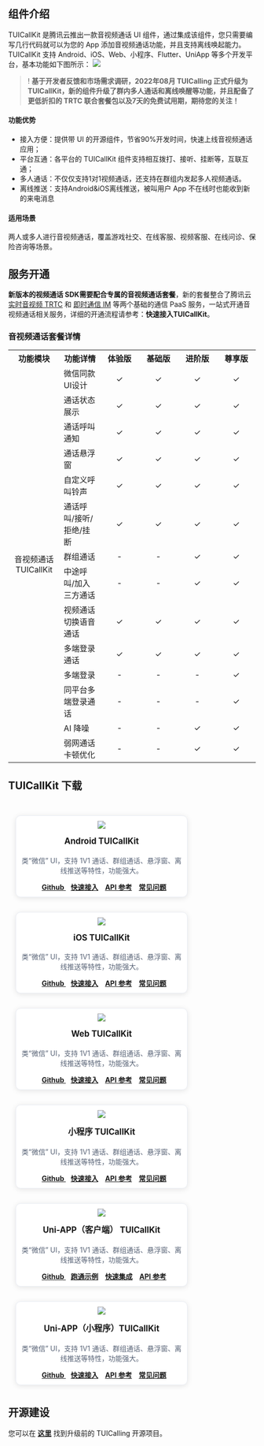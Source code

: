 <style>
    .card-container {
        width: 380px;
        display: block;
        float: left;
        padding-left: 15px;
        padding-right: 15px;
        box-sizing: border-box;
    }

    .card {
        border-radius: 10px;
        padding-top: 10px;
        padding-left: 10px;
        padding-right: 10px;
        padding-bottom: 10px;
        margin-top: 30px;
        border: 1px solid #ebeef5;
        background-color: #fff;
        overflow: hidden;
        box-shadow: 0 2px 12px 0 rgb(0 0 0 / 10%);
        text-align: center;
    }

    .markdown-text-box img {
        box-shadow: none;
    }


    .titlename {
                color:#191919;
        position: relative;
        top: -2px;
                font-weight: bolder;
                font-size: larger;
    }
        
        @media (max-width: 768px){
                .card-container,
                .scene-card-container{
                        width: 100%;
                }
                .scene-card > div{
                        width: 100%!important;
                        margin-left: 0!important;
                }
                img {
        box-shadow: none;
    }
        }
</style>

## 组件介绍
TUICallKit 是腾讯云推出一款音视频通话 UI 组件，通过集成该组件，您只需要编写几行代码就可以为您的 App 添加音视频通话功能，并且支持离线唤起能力。TUICallKit 支持 Android、iOS、Web、小程序、Flutter、UniApp 等多个开发平台，基本功能如下图所示：
![](https://qcloudimg.tencent-cloud.cn/raw/08f914b45857743fd05dfaa28e2adb72.png)

>! **基于开发者反馈和市场需求调研，2022年08月 TUICalling 正式升级为 TUICallKit，新的组件升级了群内多人通话和离线唤醒等功能，并且配备了更低折扣的 TRTC 联合套餐包以及7天的免费试用期，期待您的关注！**

#### 功能优势
- 接入方便：提供带 UI 的开源组件，节省90%开发时间，快速上线音视频通话应用；
- 平台互通：各平台的 TUICallKit 组件支持相互拨打、接听、挂断等，互联互通；
- 多人通话：不仅仅支持1对1视频通话，还支持在群组内发起多人视频通话。
- 离线推送：支持Android&iOS离线推送，被叫用户 App 不在线时也能收到新的来电消息

#### 适用场景
两人或多人进行音视频通话，覆盖游戏社交、在线客服、视频客服、在线问诊、保险咨询等场景。

## 服务开通
**新版本的视频通话 SDK需要配合专属的音视频通话套餐**，新的套餐整合了腾讯云 [实时音视频 TRTC](https://cloud.tencent.com/document/product/647/16788) 和 [即时通信 IM](https://cloud.tencent.com/document/product/269/42440) 等两个基础的通信 PaaS 服务，一站式开通音视频通话相关服务，详细的开通流程请参考：**快速接入TUICallKit**。

### 音视频通话套餐详情
<table>
  <tr>
    <th width="100px" style="text-align:center">功能模块</th>
    <th width="100px" style="text-align:center">功能详情</th>
    <th width="100px" style="text-align:center"> 体验版</th>
    <th width="100px" style="text-align:center"> 基础版</th>
	  <th width="100px" style="text-align:center"> 进阶版</th>
    <th width="100px" style="text-align:center"> 尊享版</th>
  </tr>
   <td rowspan='15' style="text-align:center">音视频通话 TUICallKit </td>
   </tr>
	  <td style="text-align:left">微信同款UI设计</td>
    <td style="text-align:center">&#10003;</td>
    <td style="text-align:center">&#10003;</td>
		<td style="text-align:center">&#10003;</td>
    <td style="text-align:center">&#10003;</td>
  </tr>
	<tr>
    <td style="text-align:left">通话状态展示</td>
    <td style="text-align:center">&#10003;</td>
    <td style="text-align:center">&#10003;</td>
		<td style="text-align:center">&#10003;</td>
    <td style="text-align:center">&#10003;</td>
  </tr>
	<tr>
    <td style="text-align:left">通话呼叫通知</td>
    <td style="text-align:center">&#10003;</td>
    <td style="text-align:center">&#10003;</td>
		<td style="text-align:center">&#10003;</td>
    <td style="text-align:center">&#10003;</td>
  </tr>
	<tr>
    <td style="text-align:left">通话悬浮窗</td>
    <td style="text-align:center">&#10003;</td>
    <td style="text-align:center">&#10003;</td>
		<td style="text-align:center">&#10003;</td>
    <td style="text-align:center">&#10003;</td>
  </tr>
	 <tr>
    <td style="text-align:left">自定义呼叫铃声</td>
    <td style="text-align:center">&#10003;</td>
    <td style="text-align:center">&#10003;</td>
		<td style="text-align:center">&#10003;</td>
    <td style="text-align:center">&#10003;</td>
  </tr>
	<tr>
    <td style="text-align:left">通话呼叫/接听/拒绝/挂断</td>
    <td style="text-align:center">&#10003;</td>
    <td style="text-align:center">&#10003;</td>
		<td style="text-align:center">&#10003;</td>
    <td style="text-align:center">&#10003;</td>
  </tr>
  <tr>
    <td style="text-align:left">群组通话</td>
    <td style="text-align:center">-</td>
    <td style="text-align:center">-</td>
		<td style="text-align:center">&#10003;</td>
    <td style="text-align:center">&#10003;</td>
  </tr>
  <tr>
    <td style="text-align:left">中途呼叫/加入三方通话</td>
    <td style="text-align:center">-</td>
    <td style="text-align:center">-</td>
		<td style="text-align:center">&#10003;</td>
    <td style="text-align:center">&#10003;</td>
  </tr>
  <tr>
    <td style="text-align:left">视频通话切换语音通话</td>
    <td style="text-align:center">&#10003;</td>
    <td style="text-align:center">&#10003;</td>
		<td style="text-align:center">&#10003;</td>
    <td style="text-align:center">&#10003;</td>
  </tr>
  <tr>
    <td style="text-align:left">多端登录通话</td>
    <td style="text-align:center">&#10003;</td>
    <td style="text-align:center">&#10003;</td>
		<td style="text-align:center">&#10003;</td>
    <td style="text-align:center">&#10003;</td>
  </tr>
  <tr>
    <td style="text-align:left">多端登录</td>
    <td style="text-align:center">-</td>
    <td style="text-align:center">-</td>
		<td style="text-align:center">-</td>
    <td style="text-align:center">&#10003;</td>
  </tr>
  <tr>
    <td style="text-align:left">同平台多端登录通话</td>
    <td style="text-align:center">-</td>
    <td style="text-align:center">-</td>
		<td style="text-align:center">-</td>
    <td style="text-align:center">&#10003;</td>
  </tr>
  <tr>
    <td style="text-align:left"> AI 降噪 </td>
    <td style="text-align:center">-</td>
    <td style="text-align:center">-</td>
		<td style="text-align:center">&#10003;</td>
    <td style="text-align:center">&#10003;</td>
	<tr>
    <td style="text-align:left"> 弱网通话卡顿优化 </td>
    <td style="text-align:center">-</td>
    <td style="text-align:center">-</td>
		<td style="text-align:center">&#10003;</td>
    <td style="text-align:center">&#10003;</td>
</table>

## TUICallKit  下载

<div style="position: relative; box-sizing: border-box;  padding-bottom: 10px; margin-bottom: 10px; overflow:hidden">
        <div class="card-container">
            <div class="card">
                 <img src="https://main.qcloudimg.com/raw/b0211b0870806899009a17a4216ea65c.svg" data-nonescope="true">
                <p class="titlename">Android TUICallKit</p>
                <p style="color:#586376;">类“微信” UI，支持 1V1 通话、群组通话、悬浮窗、离线推送等特性，功能强大。</p>
                <a style="margin-left: 10px;" href=""><b>Github </b></a>
                <a style="margin-left: 10px;" href="https://cloud.tencent.com/document/product/647/32175"><b>快速接入</b></a>
                <a style="margin-left: 10px;" href="https://cloud.tencent.com/document/product/647/32166"><b>API 参考</b></a>
                <a style="margin-left: 10px;" href=""><b>常见问题</b></a>
            </div>
        </div>
				<div class="card-container">
            <div class="card">
                 <img src="https://main.qcloudimg.com/raw/613f2e15bed7c8297110676b52784b71.svg" data-nonescope="true">
                <p class="titlename">iOS TUICallKit</p>
                <p style="color:#586376;">类“微信” UI，支持 1V1 通话、群组通话、悬浮窗、离线推送等特性，功能强大。</p>
                <a style="margin-left: 10px;" href=""><b>Github </b></a>
                <a style="margin-left: 10px;" href="https://cloud.tencent.com/document/product/647/32175"><b>快速接入</b></a>
                <a style="margin-left: 10px;" href="https://cloud.tencent.com/document/product/647/32166"><b>API 参考</b></a>
                <a style="margin-left: 10px;" href=""><b>常见问题</b></a>
            </div>
        </div>
				<div class="card-container">
						<div class="card">
                 <img src="https://main.qcloudimg.com/raw/7e2651085e3e3c6e32190e401a6dfd32.svg" data-nonescope="true">
                <p class="titlename">Web TUICallKit</p>
                <p style="color:#586376;">类“微信” UI，支持 1V1 通话、群组通话、悬浮窗、离线推送等特性，功能强大。</p>
                <a style="margin-left: 10px;" href=""><b>Github </b></a>
                <a style="margin-left: 10px;" href="https://cloud.tencent.com/document/product/647/32175"><b>快速接入</b></a>
                <a style="margin-left: 10px;" href="https://cloud.tencent.com/document/product/647/32166"><b>API 参考</b></a>
                <a style="margin-left: 10px;" href=""><b>常见问题</b></a>
            </div>
        </div>
				<div class="card-container">
						<div class="card">
                 <img src="https://main.qcloudimg.com/raw/af07e321883032c9796848d189a80f5e.png" data-nonescope="true">
                <p class="titlename">小程序 TUICallKit</p>
                <p style="color:#586376;">类“微信” UI，支持 1V1 通话、群组通话、悬浮窗、离线推送等特性，功能强大。</p>
                <a style="margin-left: 10px;" href=""><b>Github </b></a>
                <a style="margin-left: 10px;" href="https://cloud.tencent.com/document/product/647/32175"><b>快速接入</b></a>
                <a style="margin-left: 10px;" href="https://cloud.tencent.com/document/product/647/32166"><b>API 参考</b></a>
                <a style="margin-left: 10px;" href=""><b>常见问题</b></a>
            </div>
        </div>
			  <div class="card-container">
						<div class="card">
                 <img src="https://main.qcloudimg.com/raw/e9d18b164152f08bc0694c01e966daea.png" data-nonescope="true">
                <p class="titlename">Uni-APP（客户端） TUICallKit</p>
                <p style="color:#586376;">类“微信” UI，支持 1V1 通话、群组通话、悬浮窗、离线推送等特性，功能强大。</p>
                <a style="margin-left: 10px;" href=""><b>Github </b></a>
								<a style="margin-left: 10px;" href=""><b>跑通示例</b></a>
                <a style="margin-left: 10px;" href="https://cloud.tencent.com/document/product/647/32175"><b>快速集成</b></a>
                <a style="margin-left: 10px;" href="https://cloud.tencent.com/document/product/647/32166"><b>API 参考</b></a>
            </div>
        </div>
				<div class="card-container">
						<div class="card">
                 <img src="https://main.qcloudimg.com/raw/e9d18b164152f08bc0694c01e966daea.png" data-nonescope="true">
                <p class="titlename">Uni-APP（小程序）TUICallKit</p>
								<p style="color:#586376;">类“微信” UI，支持 1V1 通话、群组通话、悬浮窗、离线推送等特性，功能强大。</p>
                <a style="margin-left: 10px;" href=""><b>Github </b></a>
                <a style="margin-left: 10px;" href="https://cloud.tencent.com/document/product/647/32175"><b>快速接入</b></a>
                <a style="margin-left: 10px;" href="https://cloud.tencent.com/document/product/647/32166"><b>API 参考</b></a>
                <a style="margin-left: 10px;" href=""><b>常见问题</b></a>
            </div>
        </div>
</div>

## 开源建设
您可以在 [**这里**](https://github.com/tencentyun/TUICalling) 找到升级前的 TUICalling 开源项目。